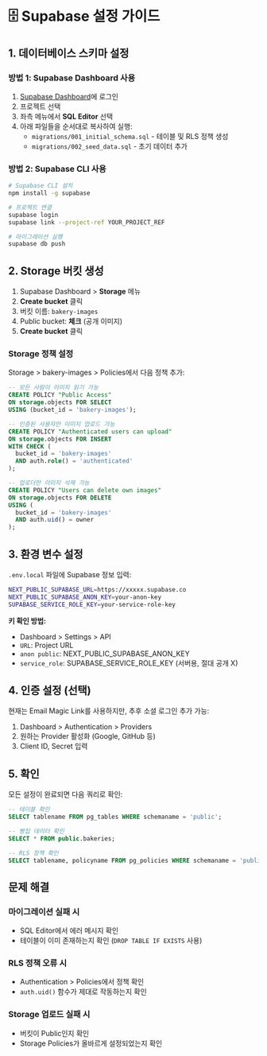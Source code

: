 # 🗄️ Supabase 설정 가이드

## 1. 데이터베이스 스키마 설정

### 방법 1: Supabase Dashboard 사용

1. [Supabase Dashboard](https://supabase.com/dashboard)에 로그인
2. 프로젝트 선택
3. 좌측 메뉴에서 **SQL Editor** 선택
4. 아래 파일들을 순서대로 복사하여 실행:
   - `migrations/001_initial_schema.sql` - 테이블 및 RLS 정책 생성
   - `migrations/002_seed_data.sql` - 초기 데이터 추가

### 방법 2: Supabase CLI 사용

```bash
# Supabase CLI 설치
npm install -g supabase

# 프로젝트 연결
supabase login
supabase link --project-ref YOUR_PROJECT_REF

# 마이그레이션 실행
supabase db push
```

## 2. Storage 버킷 생성

1. Supabase Dashboard > **Storage** 메뉴
2. **Create bucket** 클릭
3. 버킷 이름: `bakery-images`
4. Public bucket: **체크** (공개 이미지)
5. **Create bucket** 클릭

### Storage 정책 설정

Storage > bakery-images > Policies에서 다음 정책 추가:

```sql
-- 모든 사람이 이미지 읽기 가능
CREATE POLICY "Public Access"
ON storage.objects FOR SELECT
USING (bucket_id = 'bakery-images');

-- 인증된 사용자만 이미지 업로드 가능
CREATE POLICY "Authenticated users can upload"
ON storage.objects FOR INSERT
WITH CHECK (
  bucket_id = 'bakery-images'
  AND auth.role() = 'authenticated'
);

-- 업로더만 이미지 삭제 가능
CREATE POLICY "Users can delete own images"
ON storage.objects FOR DELETE
USING (
  bucket_id = 'bakery-images'
  AND auth.uid() = owner
);
```

## 3. 환경 변수 설정

`.env.local` 파일에 Supabase 정보 입력:

```bash
NEXT_PUBLIC_SUPABASE_URL=https://xxxxx.supabase.co
NEXT_PUBLIC_SUPABASE_ANON_KEY=your-anon-key
SUPABASE_SERVICE_ROLE_KEY=your-service-role-key
```

**키 확인 방법:**
- Dashboard > Settings > API
- `URL`: Project URL
- `anon public`: NEXT_PUBLIC_SUPABASE_ANON_KEY
- `service_role`: SUPABASE_SERVICE_ROLE_KEY (서버용, 절대 공개 X)

## 4. 인증 설정 (선택)

현재는 Email Magic Link를 사용하지만, 추후 소셜 로그인 추가 가능:

1. Dashboard > Authentication > Providers
2. 원하는 Provider 활성화 (Google, GitHub 등)
3. Client ID, Secret 입력

## 5. 확인

모든 설정이 완료되면 다음 쿼리로 확인:

```sql
-- 테이블 확인
SELECT tablename FROM pg_tables WHERE schemaname = 'public';

-- 빵집 데이터 확인
SELECT * FROM public.bakeries;

-- RLS 정책 확인
SELECT tablename, policyname FROM pg_policies WHERE schemaname = 'public';
```

## 문제 해결

### 마이그레이션 실패 시
- SQL Editor에서 에러 메시지 확인
- 테이블이 이미 존재하는지 확인 (`DROP TABLE IF EXISTS` 사용)

### RLS 정책 오류 시
- Authentication > Policies에서 정책 확인
- `auth.uid()` 함수가 제대로 작동하는지 확인

### Storage 업로드 실패 시
- 버킷이 Public인지 확인
- Storage Policies가 올바르게 설정되었는지 확인
